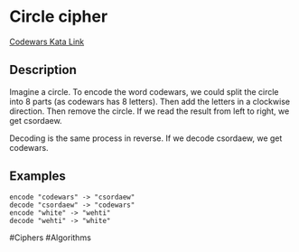 # Circle cipher

[Codewars Kata Link](https://www.codewars.com/kata/634d0723075de3f97a9eb604/python)

## Description
Imagine a circle. To encode the word codewars, we could split the circle into 8 parts (as codewars has 8 letters).
Then add the letters in a clockwise direction. Then remove the circle.
If we read the result from left to right, we get csordaew.

Decoding is the same process in reverse. If we decode csordaew, we get codewars.

## Examples
```
encode "codewars" -> "csordaew"
decode "csordaew" -> "codewars"
encode "white" -> "wehti"
decode "wehti" -> "white"
```

#Ciphers #Algorithms